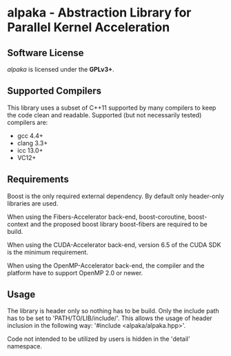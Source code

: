 alpaka - Abstraction Library for Parallel Kernel Acceleration
================================================================

Software License
----------------

*alpaka* is licensed under the **GPLv3+**. 

Supported Compilers
----------------

This library uses a subset of C++11 supported by many compilers to keep the code clean and readable.
Supported (but not necessarily tested) compilers are:
- gcc 4.4+
- clang 3.3+
- icc 13.0+
- VC12+

Requirements
----------------

Boost is the only required external dependency. By default only header-only libraries are used.

When using the Fibers-Accelerator back-end, boost-coroutine, boost-context and the proposed boost library boost-fibers are required to be build.

When using the CUDA-Accelerator back-end, version 6.5 of the CUDA SDK is the minimum requirement.

When using the OpenMP-Accelerator back-end, the compiler and the platform have to support OpenMP 2.0 or newer.

Usage
----------------

The library is header only so nothing has to be build. Only the include path has to be set to 'PATH/TO/LIB/include/'.
This allows the usage of header inclusion in the following way: '#include &lt;alpaka/alpaka.hpp&gt;'.

Code not intended to be utilized by users is hidden in the 'detail' namespace.
